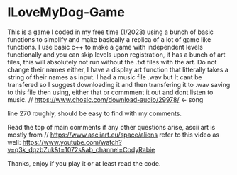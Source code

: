 # ILoveMyDog-Game

This is a game I coded in my free time (1/2023) using a bunch of basic functions to simplify and make basically a replica of a
lot of game like functions. I use basic c++ to make a game with independent levels functionally and you can skip levels upon
registration, it has a bunch of art files, this will absolutely not run without the .txt files with the art. Do not change their names
either, I have a display art function that litterally takes a string of their names as input. I had a music file .wav but It cant be transfered so I suggest downloading it and then transfering it to .wav saving to this file then using, either that or commment it out
and dont listen to music.    // https://www.chosic.com/download-audio/29978/    <- song  

line 270 roughly, should be easy to find with my comments. 

Read the top of main comments if any other questions arise, ascii art is mostly from // https://www.asciiart.eu/space/aliens
refer to this video as well: https://www.youtube.com/watch?v=q3k_dqzbZuk&t=1072s&ab_channel=CodyRabie

Thanks, enjoy if you play it or at least read the code.
